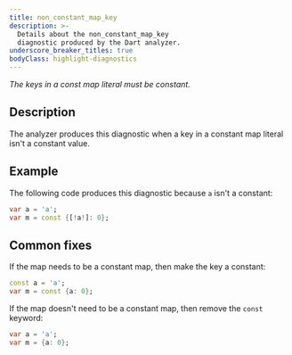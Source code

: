 ```yaml
---
title: non_constant_map_key
description: >-
  Details about the non_constant_map_key
  diagnostic produced by the Dart analyzer.
underscore_breaker_titles: true
bodyClass: highlight-diagnostics
---
```


_The keys in a const map literal must be constant._

## Description

The analyzer produces this diagnostic when a key in a constant map literal
isn't a constant value.

## Example

The following code produces this diagnostic because `a` isn't a constant:

```dart
var a = 'a';
var m = const {[!a!]: 0};
```

## Common fixes

If the map needs to be a constant map, then make the key a constant:

```dart
const a = 'a';
var m = const {a: 0};
```

If the map doesn't need to be a constant map, then remove the `const`
keyword:

```dart
var a = 'a';
var m = {a: 0};
```

